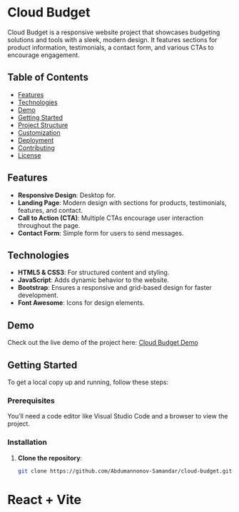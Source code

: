 # Cloud Budget

Cloud Budget is a responsive website project that showcases budgeting solutions and tools with a sleek, modern design. It features sections for product information, testimonials, a contact form, and various CTAs to encourage engagement. 

## Table of Contents

- [Features](#features)
- [Technologies](#technologies)
- [Demo](#demo)
- [Getting Started](#getting-started)
- [Project Structure](#project-structure)
- [Customization](#customization)
- [Deployment](#deployment)
- [Contributing](#contributing)
- [License](#license)

## Features

- **Responsive Design**: Desktop for.
- **Landing Page**: Modern design with sections for products, testimonials, features, and contact.
- **Call to Action (CTA)**: Multiple CTAs encourage user interaction throughout the page.
- **Contact Form**: Simple form for users to send messages.

## Technologies

- **HTML5 & CSS3**: For structured content and styling.
- **JavaScript**: Adds dynamic behavior to the website.
- **Bootstrap**: Ensures a responsive and grid-based design for faster development.
- **Font Awesome**: Icons for design elements.
  
## Demo

Check out the live demo of the project here: [Cloud Budget Demo](https://abdumannonov-samandar.github.io/cloud-budget/)

## Getting Started

To get a local copy up and running, follow these steps:

### Prerequisites

You’ll need a code editor like Visual Studio Code and a browser to view the project.

### Installation

1. **Clone the repository**:
   ```bash
   git clone https://github.com/Abdumannonov-Samandar/cloud-budget.git
# React + Vite
